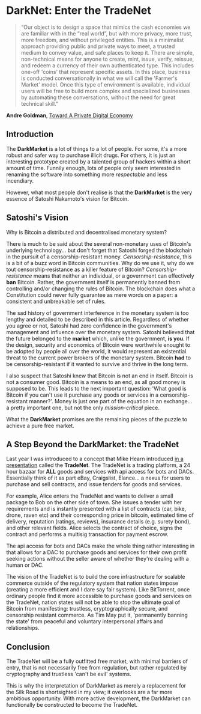 # DarkNet: Enter the TradeNet

> “Our object is to design a space that mimics the cash economies we are familiar with in the “real world”, but with more privacy, more trust, more freedom, and without privileged entities. This is a minimalist approach providing public and private ways to meet, a trusted medium to convey value, and safe places to keep it. There are simple, non-technical means for anyone to create, mint, issue, verify, reissue, and redeem a currency of their own authenticated type. This includes one-off 'coins' that represent specific assets. In this place, business is conducted conversationally in what we will call the 'Farmer's Market' model. Once this type of environment is available, individual users will be free to build more complex and specialized businesses by automating these conversations, without the need for great technical skill."

**Andre Goldman**, [Toward A Private Digital Economy](http://pelagic.wavyhill.xsmail.com/Private_Digital_Economy.html#FMM)

## Introduction

The **DarkMarket** is a lot of things to a lot of people. For some, it's a more robust and safer way to purchase illicit drugs. For others, it is just an interesting prototype created by a talented group of hackers within a short amount of time. Funnily enough, lots of people only seem interested in renaming the software into something more _respectable_ and less incendiary.

However, what most people don't realise is that the **DarkMarket** is the very essence of Satoshi Nakamoto's vision for Bitcoin.

## Satoshi's Vision

Why is Bitcoin a distributed and decentralised monetary system?

There is much to be said about the several non-monetary uses of Bitcoin's underlying technology... but don't forget that Satoshi forged the blockchain in the pursuit of a censorship-resistant money. *Censorship-resistance*, this is a bit of a buzz word in Bitcoin communities. Why do we use it, why do we tout censorship-resistance as a killer feature of Bitcoin? *Censorship-resistance* means that neither an individual, or a government can effectively **ban** Bitcoin. Rather, the government itself is permanently banned from controlling and/or changing the rules of Bitcoin. The blockchain does what a Constitution could never fully guarantee as mere words on a paper: a consistent and unbreakable set of rules.

The sad history of government interference in the monetary system is too lengthy and detailed to be described in this article. Regardless of whether you agree or not, Satoshi had zero confidence in the government's management and influence over the monetary system. Satoshi believed that the future belonged to the __market__ which, unlike the government, **is you**. If the design, security and economics of Bitcoin were worthwhile enought to be adopted by people all over the world, it would represent an existential threat to the current power brokers of the monetary system. Bitcoin **had** to be censorship-resistant if it wanted to survive and thrive in the long term.  

I also suspect that Satoshi knew that Bitcoin is not an end in itself. Bitcoin is not a consumer good. Bitcoin is a means to an end, as all good money is supposed to be. This leads to the next important question: 'What good is Bitcoin if you can't use it purchase any goods or services in a censorship-resistant manner?'. Money is just one part of the equation in an exchange... a pretty important one, but not the only *mission-critical* piece.

What the **DarkMarket** promises are the remaining pieces of the puzzle to achieve a pure free market.

## A Step Beyond the DarkMarket: the TradeNet

Last year I was introduced to a concept that Mike Hearn introduced [in a presentation](https://www.youtube.com/watch?v=Pu4PAMFPo5Y) called the **TradeNet**. The TradeNet is a trading platform, a 24 hour bazaar for __ALL__ goods and services with api access for bots and DACs. Essentially think of it as part eBay, Craigslist, Elance... a nexus for users to purchase and sell contracts, and issue tenders for goods and services. 

For example, Alice enters the TradeNet and wants to deliver a small package to Bob on the other side of town. She issues a tender with her requirements and is instantly presented with a list of contracts (car, bike, drone, raven etc) and their corresponding price in bitcoin, estimated time of delivery, reputation (ratings, reviews), insurance details (e.g. surety bond), and other relevant fields. Alice selects the contract of choice, signs the contract and performs a multisig transaction for payment escrow.

The api access for bots and DACs make the whole thing rather interesting in that allows for a DAC to purchase goods and services for their own profit seeking actions without the seller aware of whether they're dealing with a human or DAC.

The vision of the TradeNet is to build the core infrastructure for scalable commerce outside of the regulatory system that nation states impose (creating a more efficient and I dare say fair system). Like BitTorrent, once ordinary people find it more accessible to purchase goods and services on the TradeNet, nation states will not be able to stop the ultimate goal of Bitcoin from manifesting: trustless, cryptographically secure, and censorship resistant commerce. As Tim May put it, 'permanently banning the state' from peaceful and voluntary interpersonal affairs and relationships.

## Conclusion

The TradeNet will be a fully outfitted free market, with minimal barriers of entry, that is not necessarily free from regulation, but rather regulated by cryptography and trustless 'can't be evil' systems.

This is why the interpretation of DarkMarket as merely a replacement for the Silk Road is shortsighted in my view; it overlooks are a far more ambitious opportunity. With more active development, the DarkMarket can functionally be constructed to become the TradeNet.
